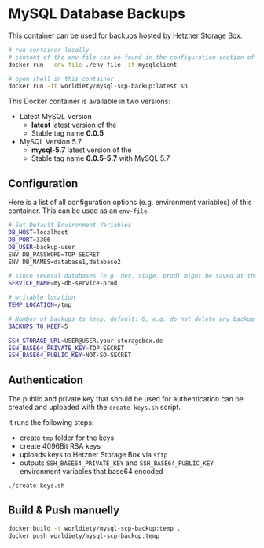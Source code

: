 # MySQL Database Backups

This container can be used for backups hosted by [Hetzner Storage Box](https://www.hetzner.com/de/storage/storage-box).

```bash
# run container locally 
# content of the env-file can be found in the configuration section of this README
docker run --env-file ./env-file -it mysqlclient 

# open shell in this container
docker run -it worldiety/mysql-scp-backup:latest sh
```

This Docker container is available in two versions:
* Latest MySQL Version
    * **latest** latest version of the
    * Stable tag name **0.0.5**
* MySQL Version 5.7
    * **mysql-5.7** latest version of the 
    * Stable tag name **0.0.5-5.7** with MySQL 5.7

## Configuration

Here is a list of all configuration options (e.g. environment variables) of this container.
This can be used as an `env-file`.

```bash
# Set Default Environment Variables
DB_HOST=localhost
DB_PORT=3306
DB_USER=backup-user
ENV DB_PASSWORD=TOP-SECRET
ENV DB_NAMES=database1,database2

# since several databases (e.g. dev, stage, prod) might be saved at the same destination, we must specify a unique name for each database service
SERVICE_NAME=my-db-service-prod

# writable location
TEMP_LOCATION=/tmp

# Number of backups to keep, default: 0, e.g. do not delete any backup
BACKUPS_TO_KEEP=5

SSH_STORAGE_URL=USER@USER.your-storagebox.de
SSH_BASE64_PRIVATE_KEY=TOP-SECRET
SSH_BASE64_PUBLIC_KEY=NOT-SO-SECRET
```

## Authentication

The public and private key that should be used for authentication can be created and uploaded with the `create-keys.sh` script.

It runs the following steps:

* create `tmp` folder for the keys
* create 4096Bit RSA keys
* uploads keys to Hetzner Storage Box via `sftp`
* outputs `SSH_BASE64_PRIVATE_KEY` and `SSH_BASE64_PUBLIC_KEY` environment variables that base64 encoded

```bash
./create-keys.sh 
```

## Build & Push manuelly

```bash
docker build -t worldiety/mysql-scp-backup:temp .
docker push worldiety/mysql-scp-backup:temp
```
